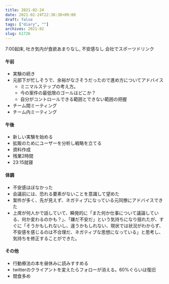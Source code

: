 ```yaml
---
title: 2021-02-24
date: 2021-02-24T22:38:38+09:00
draft: false
tags: ["diary", ""]
archives: 2021-02
slug: 61726
---
```

7:00起床, 吐き気内が食欲あまりなし, 不安感なし
会社でスポーツドリンク
#### 午前
- 実験の続き
- 元部下が忙しそうで、余裕がなさそうだったので進め方についてアドバイス
  - ミニマルステップの考え方。
  - 今の案件の最低限のゴールはどこか？
  - 自分がコントロールできる範囲とできない範囲の把握
- チーム間ミーティング
- チーム内ミーティング
#### 午後
- 新しい実験を始める
- 拡販のためにユーザーを分析し戦略を立てる
- 資料作成
- 残業2時間
- 23:15就寝
#### 体調
- 不安感ほぼなかった
- 会議前には、恐れる要素がないことを意識して望めた
- 案件が多く、先が見えず、ネガティブになっている元同僚にアドバイスできた
- 上席が何人かで話していて、瞬発的に「また何か仕事について議論している、何か変わるのかも？」、「嫌だ不安だ」という気持ちになり揺れたが、すぐに「そうかもしれないし、違うかもしれない、現状では状況がわからず、不安感を感じるのは不合理だ、ネガティブな思想になっている」と思考し、気持ちを修正することができた。
#### その他
- 行動療法の本を昼休みに読みすすめる
- twitterのクライアントを変えたらフォローが消える。60%ぐらいは復旧
- 間食多め